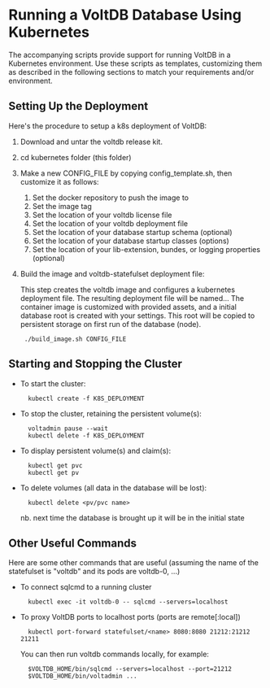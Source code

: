 [comment]: # (This file is part of VoltDB.)
[comment]: # (Copyright © 2008-2018 VoltDB Inc.)

# Running a VoltDB Database Using Kubernetes

The accompanying scripts provide support for running VoltDB in a Kubernetes environment.
Use these scripts as templates, customizing them as described in the following sections
to match your requirements and/or environment.

## Setting Up the Deployment

Here's the procedure to setup a k8s deployment of VoltDB:

1. Download and untar the voltdb release kit.

2. cd kubernetes folder (this folder)

3. Make a new CONFIG_FILE by copying config_template.sh, then customize it as follows:

    1. Set the docker repository to push the image to
    2. Set the image tag
    3. Set the location of your voltdb license file
    4. Set the location of your voltdb deployment file
    5. Set the location of your database startup schema (optional)
    6. Set the location of your database startup classes (options)
    7. Set the location of your lib-extension, bundes, or logging properties (optional)

4. Build the image and voltdb-statefulset deployment file:

    This step creates the voltdb image and configures a kubernetes deployment file.
    The resulting deployment file will be named... The container image is customized
    with provided assets, and a initial database root is created with your settings.
    This root will be copied to persistent storage on first run of the database (node).

        ./build_image.sh CONFIG_FILE

## Starting and Stopping the Cluster

* To start the cluster:

        kubectl create -f K8S_DEPLOYMENT

* To stop the cluster, retaining the persistent volume(s):

        voltadmin pause --wait
        kubectl delete -f K8S_DEPLOYMENT

* To display persistent volume(s) and claim(s):

        kubectl get pvc
        kubectl get pv

    
* To delete volumes (all data in the database will be lost):

        kubectl delete <pv/pvc name>

    nb. next time the database is brought up it will be in the initial state

## Other Useful Commands

Here are some other commands that are useful (assuming the name of the statefulset is "voltdb" and its pods are voltdb-0, ...)

* To connect sqlcmd to a running cluster

        kubectl exec -it voltdb-0 -- sqlcmd --servers=localhost

* To proxy VoltDB ports to localhost ports (ports are remote[:local])

        kubectl port-forward statefulset/<name> 8080:8080 21212:21212 21211

   You can then run voltdb commands locally, for example:

        $VOLTDB_HOME/bin/sqlcmd --servers=localhost --port=21212
        $VOLTDB_HOME/bin/voltadmin ...
